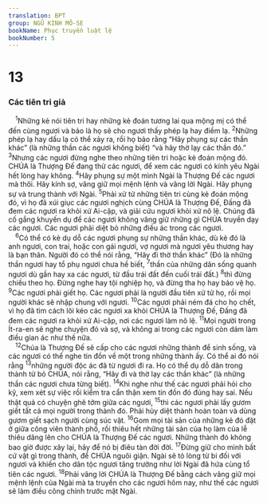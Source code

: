 ```yaml
---
translation: BPT
group: NGŨ KINH MÔ-SE
bookName: Phục truyền luật lệ 
bookNumber: 5
---
```


<div class="title"><h1>13</h1><h3>Các tiên tri giả</h3></div>
<span class="verse phu_13_1"> <sup>1</sup>Những kẻ nói tiên tri hay những kẻ đoán tương lai qua mộng mị có thể đến cùng ngươi và bảo là họ sẽ cho ngươi thấy phép lạ hay điềm lạ.</span>
<span class="verse phu_13_2"><sup>2</sup>Những phép lạ hay dấu lạ có thể xảy ra, rồi họ bảo rằng “Hãy phụng sự các thần khác” (là những thần các ngươi không biết) “và hãy thờ lạy các thần đó.”</span>
<span class="verse phu_13_3"><sup>3</sup>Nhưng các ngươi đừng nghe theo những tiên tri hoặc kẻ đoán mộng đó. CHÚA là Thượng Đế đang thử các ngươi, để xem các ngươi có kính yêu Ngài hết lòng hay không.</span>
<span class="verse phu_13_4"><sup>4</sup>Hãy phụng sự một mình Ngài là Thượng Đế các ngươi mà thôi. Hãy kính sợ, vâng giữ mọi mệnh lệnh và vâng lời Ngài. Hãy phụng sự và trung thành với Ngài.</span>
<span class="verse phu_13_5"><sup>5</sup>Phải xử tử những tiên tri cùng kẻ đoán mộng đó, vì họ đã xúi giục các ngươi nghịch cùng CHÚA là Thượng Đế, Đấng đã đem các ngươi ra khỏi xứ Ai-cập, và giải cứu ngươi khỏi xứ nô lệ. Chúng đã cố gắng khuyến dụ để các ngươi không vâng giữ những gì CHÚA truyền dạy các ngươi. Các ngươi phải diệt bỏ những điều ác trong các ngươi.<br/></span>
<span class="verse phu_13_6"> <sup>6</sup>Có thể có kẻ dụ dỗ các ngươi phụng sự những thần khác, dù kẻ đó là anh ngươi, con trai, hoặc con gái ngươi, vợ ngươi mà ngươi yêu thương hay là bạn thân. Người đó có thể nói rằng, “Hãy đi thờ thần khác” (Đó là những thần ngươi hay tổ phụ ngươi chưa hề biết,</span>
<span class="verse phu_13_7"><sup>7</sup>thần của những dân sống quanh ngươi dù gần hay xa các ngươi, từ đầu trái đất đến cuối trái đất.)</span>
<span class="verse phu_13_8"><sup>8</sup>thì đừng chiều theo họ. Đừng nghe hay tội nghiệp họ, và đừng tha họ hay bảo vệ họ.</span>
<span class="verse phu_13_9"><sup>9</sup>Các ngươi phải giết họ. Các ngươi phải là người đầu tiên xử tử họ, rồi mọi người khác sẽ nhập chung với ngươi.</span>
<span class="verse phu_13_10"><sup>10</sup>Các ngươi phải ném đá cho họ chết, vì họ đã tìm cách lôi kéo các ngươi xa khỏi CHÚA là Thượng Đế, Đấng đã đem các ngươi ra khỏi xứ Ai-cập, nơi các ngươi làm nô lệ.</span>
<span class="verse phu_13_11"><sup>11</sup>Mọi người trong Ít-ra-en sẽ nghe chuyện đó và sợ, và không ai trong các ngươi còn dám làm điều gian ác như thế nữa.<br/></span>
<span class="verse phu_13_12"> <sup>12</sup>Chúa là Thượng Đế sẽ cấp cho các ngươi những thành để sinh sống, và các ngươi có thể nghe tin đồn về một trong những thành ấy. Có thể ai đó nói rằng</span>
<span class="verse phu_13_13"><sup>13</sup>những người độc ác đã từ ngươi đi ra. Họ có thể dụ dỗ dân trong thành từ bỏ CHÚA, nói rằng, “Hãy đi và thờ lạy các thần khác” (là những thần các ngươi chưa từng biết).</span>
<span class="verse phu_13_14"><sup>14</sup>Khi nghe như thế các ngươi phải hỏi cho kỹ, xem xét sự việc rồi kiểm tra cẩn thận xem tin đồn đó đúng hay sai. Nếu thật quả có chuyện ghê tởm giữa các ngươi,</span>
<span class="verse phu_13_15"><sup>15</sup>thì các ngươi phải lấy gươm giết tất cả mọi người trong thành đó. Phải hủy diệt thành hoàn toàn và dùng gươm giết sạch người cùng súc vật.</span>
<span class="verse phu_13_16"><sup>16</sup>Gom mọi tài sản của những kẻ đó đặt ở giữa công viên thành phố, rồi thiêu hết những tài sản của họ làm của lễ thiêu dâng lên cho CHÚA là Thượng Đế các ngươi. Những thành đó không bao giờ được xây lại, hãy để nó bị điêu tàn đời đời.</span>
<span class="verse phu_13_17"><sup>17</sup>Đừng giữ cho mình bất cứ vật gì trong thành, để CHÚA nguôi giận. Ngài sẽ tỏ lòng từ bi đối với ngươi và khiến cho dân tộc ngươi tăng trưởng như lời Ngài đã hứa cùng tổ tiên các ngươi.</span>
<span class="verse phu_13_18"><sup>18</sup>Phải vâng lời CHÚA là Thượng Đế bằng cách vâng giữ mọi mệnh lệnh của Ngài mà ta truyền cho các ngươi hôm nay, như thế các ngươi sẽ làm điều công chính trước mặt Ngài.<br/></span>
